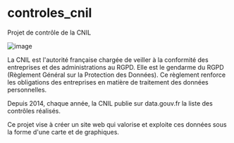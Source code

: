 # controles_cnil
Projet de contrôle de la CNIL

![image](https://github.com/elyasmlm/controles_cnil/assets/117287234/dd7e0467-4909-4f48-ba31-7217115a41d7)

La CNIL est l'autorité française chargée de veiller à la conformité des entreprises et des administrations au RGPD. Elle est le gendarme du RGPD (Règlement Général sur la Protection des Données). Ce règlement renforce les obligations des entreprises en matière de traitement des données personnelles.

Depuis 2014, chaque année, la CNIL publie sur data.gouv.fr la liste des contrôles réalisés.

Ce projet vise à créer un site web qui valorise et exploite ces données sous la forme d'une carte et de graphiques.
